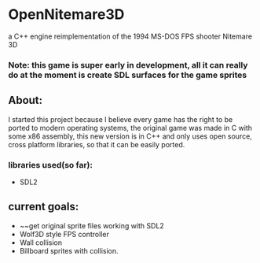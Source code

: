 # OpenNitemare3D
a C++ engine reimplementation of the 1994 MS-DOS FPS shooter Nitemare 3D

### Note: this game is super early in development, all it can really do at the moment is create SDL surfaces for the game sprites

## About:
I started this project because I believe every game has the right to be ported to modern operating systems,
the original game was made in C with some x86 assembly, this new version is in C++ and only uses open source, cross platform libraries,
so that it can be easily ported.

### libraries used(so far):
* SDL2


## current goals:
* ~~get original sprite files working with SDL2
* Wolf3D style FPS controller
* Wall collision 
* Billboard sprites with collision.



